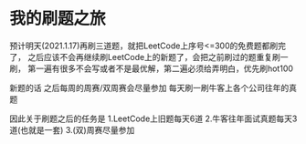 # 我的刷题之旅
预计明天(2021.1.17)再刷三道题，就把LeetCode上序号<=300的免费题都刷完了，
之后应该不会再继续刷LeetCode上的新题了，会把之前刷过的题重复刷一刷，
第一遍有很多不会写或者不是最优解，第二遍必须给弄明白，优先刷hot100

新题的话
之后每周的周赛/双周赛会尽量参加
每天刷一刷牛客上各个公司往年的真题

因此关于刷题之后的任务是
    1.LeetCode上旧题每天6道
    2.牛客往年面试真题每天3道(也就是一套)
    3.(双)周赛尽量参加